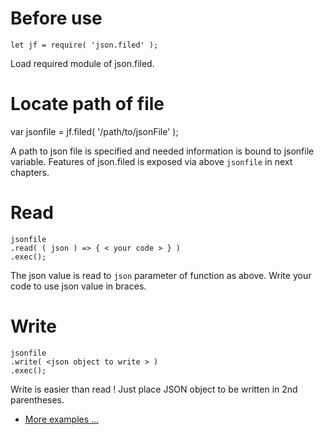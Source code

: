 # Before use
    let jf = require( 'json.filed' );

Load required module of json.filed.


# Locate path of file
   var jsonfile = jf.filed( '/path/to/jsonFile' );
   
A path to json file is specified and needed information is bound to jsonfile variable.
Features of json.filed is exposed via above `jsonfile` in next chapters.


# Read
    jsonfile
    .read( ( json ) => { < your code > } )
    .exec();

The json value is read to `json` parameter of function as above.
Write your code to use json value in braces.


# Write
    jsonfile
    .write( <json object to write > )
    .exec();

Write is easier than read !
Just place JSON object to be written in 2nd parentheses.

* [More examples ...](./examples.md)
